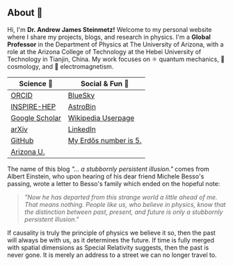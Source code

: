 ## About 🔭

Hi, I'm **Dr. Andrew James Steinmetz!** Welcome to my personal website where I share my projects, blogs, and research in physics. I'm a **Global Professor** in the Department of Physics at The University of Arizona, with a role at the Arizona College of Technology at the Hebei University of Technology in Tianjin, China. My work focuses on ⚛ quantum mechanics, 🌌 cosmology, and 🧲 electromagnetism.

| Science 🔗 | Social & Fun 🔗 |
|--|--|
| [ORCID](https://orcid.org/0000-0001-5474-2649) |[BlueSky](https://bsky.app/profile/ajsteinmetz.com) |
| [INSPIRE-HEP](https://inspirehep.net/authors/1796313) | [AstroBin](https://www.astrobin.com/users/djinn/) |
| [Google Scholar](https://scholar.google.com/citations?user=fJBK1GIAAAAJ) | [Wikipedia Userpage](https://en.wikipedia.org/wiki/User:CosmologicalDefect) |
| [arXiv](https://arxiv.org/a/steinmetz_a_1.html) | [LinkedIn](https://www.linkedin.com/in/ajsteinmetz/) |
| [GitHub](https://github.com/ajsteinmetz) | [My Erdős number is 5.](https://mathscinet.ams.org/mathscinet/freetools/collab-dist?source=1443426&target=189017) |
| [Arizona U.](https://w3.physics.arizona.edu/person/andrew-steinmetz) |  |

The name of this blog _"... a stubbornly persistent illusion."_ comes from Albert Einstein, who upon hearing of his dear friend Michele Besso's passing, wrote a letter to Besso's family which ended on the hopeful note: 

> _"Now he has departed from this strange world a little ahead of me. That means nothing. People like us, who believe in physics, know that the distinction between past, present, and future is only a stubbornly persistent illusion."_

If causality is truly the principle of physics we believe it so, then the past will always be with us, as it determines the future. If time is fully merged with spatial dimensions as Special Relativity suggests, then the past is never gone. It is merely an address to a street we can no longer travel to.
